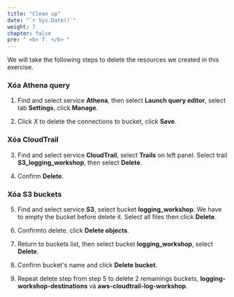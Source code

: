 ```yaml
---
title: "Clean up"
date: "`r Sys.Date()`"
weight: 7
chapter: false
pre: " <b> 7. </b> "
---
```


We will take the following steps to delete the resources we created in this exercise.

### Xóa Athena query

1. Find and select service **Athena**, then select **Launch query editor**, select tab **Settings**, click **Manage**.

2. Click _X_ to delete the connections to bucket, click **Save**.

### Xóa CloudTrail

3. Find and select service **CloudTrail**, select **Trails** on left panel. Select trail **S3_logging_workshop**, then select **Delete**.

4. Confirm **Delete**.

### Xóa S3 buckets

5. Find and select service **S3**, select bucket **logging_workshop**. We have to empty the bucket before delete it. Select all files then click **Delete**.

6. Confirmto delete. click **Delete objects**.

7. Return to buckets list, then select bucket **logging_workshop**, select **Delete**.

8. Confirm bucket's name and click **Delete bucket**.

9. Repeat delete step from step 5 to delete 2 remainings buckets, **logging-workshop-destinations** và **aws-cloudtrail-log-workshop**.
